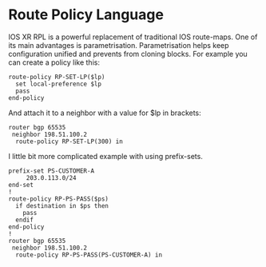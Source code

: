 # Route Policy Language

IOS XR RPL is a powerful replacement of traditional IOS route-maps. One of its main advantages is parametrisation. Parametrisation helps keep configuration unified and prevents from cloning blocks. For example you can create a policy like this:

```cisco
route-policy RP-SET-LP($lp)
  set local-preference $lp
  pass
end-policy
```

And attach it to a neighbor with a value for $lp in brackets:

```cisco
router bgp 65535
 neighbor 198.51.100.2
  route-policy RP-SET-LP(300) in
```

I little bit more complicated example with using prefix-sets.

```cisco
prefix-set PS-CUSTOMER-A
     203.0.113.0/24
end-set
!  
route-policy RP-PS-PASS($ps)
  if destination in $ps then
    pass
  endif
end-policy
!
router bgp 65535
 neighbor 198.51.100.2
  route-policy RP-PS-PASS(PS-CUSTOMER-A) in
```



